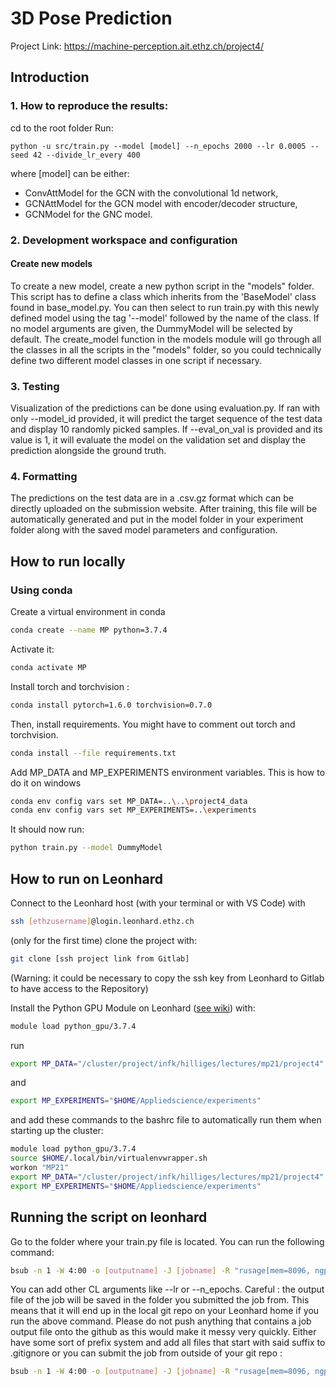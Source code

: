 # 3D Pose Prediction

Project Link: https://machine-perception.ait.ethz.ch/project4/

## Introduction

### 1. How to reproduce the results:
cd to the root folder
Run:
```
python -u src/train.py --model [model] --n_epochs 2000 --lr 0.0005 --seed 42 --divide_lr_every 400
```
where [model] can be either:
* ConvAttModel for the GCN with the convolutional 1d network, 
* GCNAttModel for the GCN model with encoder/decoder structure,
* GCNModel for the GNC model.

### 2. Development workspace and configuration

#### Create new models

To create a new model, create a new python script in the "models" folder. This script has to define a class which inherits from the 'BaseModel' class found in base_model.py. You can then select to run train.py with this newly defined model using the tag '--model' followed by the name of the class. If no model arguments are given, the DummyModel will be selected by default.
The create_model function in the models module will go through all the classes in all the scripts in the "models" folder, so you could technically define two different model classes in one script if necessary.

### 3. Testing

Visualization of the predictions can be done using evaluation.py. If ran with only --model_id provided, it will predict the target sequence of the test data and display 10 randomly picked samples. If --eval_on_val is provided and its value is 1, it will evaluate the model on the validation set and display the prediction alongside the ground truth.

### 4. Formatting

The predictions on the test data are in a .csv.gz format which can be directly uploaded on the submission website. After training, this file will be automatically generated and put in the model folder in your experiment folder along with the saved model parameters and configuration.

## How to run locally

### Using conda

Create a virtual environment in conda

```bash
conda create --name MP python=3.7.4
```

Activate it:

```bash
conda activate MP
```

Install torch and torchvision :

```bash
conda install pytorch=1.6.0 torchvision=0.7.0
```

Then, install requirements. You might have to comment out torch and torchvision.

```bash
conda install --file requirements.txt
```

Add MP_DATA and MP_EXPERIMENTS environment variables. This is how to do it on windows

```bash
conda env config vars set MP_DATA=..\..\project4_data
conda env config vars set MP_EXPERIMENTS=..\experiments
```

It should now run:

```bash
python train.py --model DummyModel
```

## How to run on Leonhard

Connect to the Leonhard host (with your terminal or with VS Code) with

```bash
ssh [ethzusername]@login.leonhard.ethz.ch
```

(only for the first time) clone the project with:

```bash
git clone [ssh project link from Gitlab] 
```

(Warning: it could be necessary to copy the ssh key from Leonhard to Gitlab to have access to the Repository)

Install the Python GPU Module on Leonhard ([see wiki](https://scicomp.ethz.ch/wiki/Getting_started_with_clusters)) with:

```bash
module load python_gpu/3.7.4
```

run

```bash
export MP_DATA="/cluster/project/infk/hilliges/lectures/mp21/project4"
```

and

```bash
export MP_EXPERIMENTS="$HOME/Appliedscience/experiments"
```

and add these commands to the bashrc file to automatically run them when starting up the cluster:

```bash
module load python_gpu/3.7.4
source $HOME/.local/bin/virtualenvwrapper.sh
workon "MP21"
export MP_DATA="/cluster/project/infk/hilliges/lectures/mp21/project4"
export MP_EXPERIMENTS="$HOME/Appliedscience/experiments"
```

## Running the script on leonhard

Go to the folder where your train.py file is located. You can run the following command:

```bash
bsub -n 1 -W 4:00 -o [outputname] -J [jobname] -R "rusage[mem=8096, ngpus_excl_p=1]" python -u train.py --model [model_class_name]
```

You can add other CL arguments like --lr or --n_epochs.
Careful : the output file of the job will be saved in the folder you submitted the job from. This means that it will end up in the local git repo on your Leonhard home if you run the above command. Please do not push anything that contains a job output file onto the github as this would make it messy very quickly. Either have some sort of prefix system and add all files that start with said suffix to .gitignore or you can submit the job from outside of your git repo :

```bash
bsub -n 1 -W 4:00 -o [outputname] -J [jobname] -R "rusage[mem=8096, ngpus_excl_p=1]" python -u mp_project/src/train.py --model [model_class_name]
```
